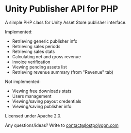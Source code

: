 Unity Publisher API for PHP
===========================

A simple PHP class for Unity Asset Store publisher interface.

Implemented:
* Retrieving generic publisher info
* Retrieving sales periods
* Retrieving sales stats
* Calculating net and gross revenue
* Invoice verification
* Viewing pending assets list
* Retrieving revenue summary (from "Revenue" tab)

Not implemented:
* Viewing free downloads stats
* Users management
* Viewing/saving payout credentials
* Viewing/saving publisher info

Licensed under Apache 2.0.

Any questions/ideas? Write to contact@lostpolygon.com
